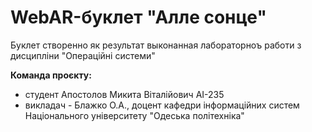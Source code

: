 # WebAR-буклет "Алле сонце" 
Буклет створенно як результат выконанная лабораторноъ работи з дисципліни "Операційні системи"

**Команда проєкту:**
- студент Апостолов Микита Віталійович АІ-235
- викладач - Блажко О.А., доцент кафедри інформаційних систем Національного університету "Одеська політехніка"
